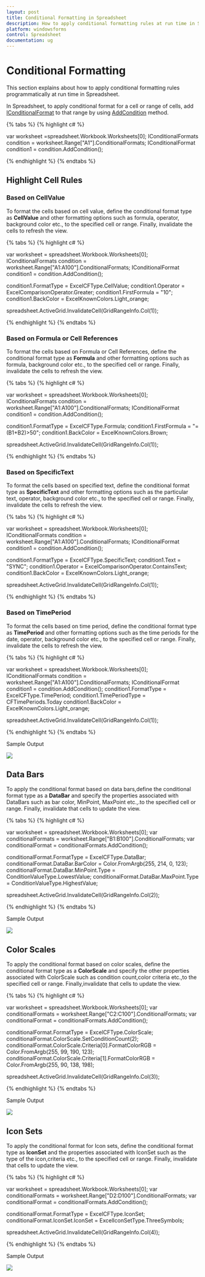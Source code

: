 ```yaml
---
layout: post
title: Conditional Formatting in Spreadsheet
description: How to apply conditional formatting rules at run time in Spreadsheet.
platform: windowsforms
control: Spreadsheet
documentation: ug
---
```


# Conditional Formatting 

This section explains about how to apply conditional formatting rules programmatically at run time in Spreadsheet.

In Spreadsheet, to apply conditional format for a cell or range of cells, add [IConditionalFormat](http://help.syncfusion.com/cr/cref_files/windowsforms/Syncfusion.XlsIO.Base~Syncfusion.XlsIO.IConditionalFormat.html) to that range by using [AddCondition](http://help.syncfusion.com/cr/cref_files/windowsforms/Syncfusion.XlsIO.Base~Syncfusion.XlsIO.IConditionalFormats~AddCondition.html) method.

{% tabs %}
{% highlight c# %}

var worksheet =spreadsheet.Workbook.Worksheets[0];
IConditionalFormats condition = worksheet.Range["A1"].ConditionalFormats;
IConditionalFormat condition1 = condition.AddCondition();

{% endhighlight %}
{% endtabs %}

## Highlight Cell Rules

### Based on CellValue

To format the cells based on cell value, define the conditional format type as **CellValue** and other formatting options such as formula, operator, background color etc., to the specified cell or range. Finally, invalidate the cells to refresh the view.

{% tabs %}
{% highlight c# %}

var worksheet = spreadsheet.Workbook.Worksheets[0];
IConditionalFormats condition = worksheet.Range["A1:A100"].ConditionalFormats;
IConditionalFormat condition1 = condition.AddCondition();

condition1.FormatType = ExcelCFType.CellValue;
condition1.Operator = ExcelComparisonOperator.Greater;
condition1.FirstFormula = "10";
condition1.BackColor = ExcelKnownColors.Light_orange;

spreadsheet.ActiveGrid.InvalidateCell(GridRangeInfo.Col(1));

{% endhighlight %}
{% endtabs %}

### Based on Formula or Cell References

To format the cells based on Formula or Cell References, define the conditional format type as **Formula** and other formatting options such as formula, background color etc., to the specified cell or range. Finally, invalidate the cells to refresh the view.

{% tabs %}
{% highlight c# %}

var worksheet = spreadsheet.Workbook.Worksheets[0];
IConditionalFormats condition = worksheet.Range["A1:A100"].ConditionalFormats;
IConditionalFormat condition1 = condition.AddCondition();

condition1.FormatType = ExcelCFType.Formula;
condition1.FirstFormula = "=(B1+B2)>50";
condition1.BackColor = ExcelKnownColors.Brown;

spreadsheet.ActiveGrid.InvalidateCell(GridRangeInfo.Col(1));

{% endhighlight %}
{% endtabs %}

### Based on SpecificText

To format the cells based on specified text, define the conditional format type as **SpecificText** and other formatting options such as the particular text, operator, background color etc., to the specified cell or range. Finally, invalidate the cells to refresh the view.

{% tabs %}
{% highlight c# %}

var worksheet = spreadsheet.Workbook.Worksheets[0];
IConditionalFormats condition = worksheet.Range["A1:A100"].ConditionalFormats;
IConditionalFormat condition1 = condition.AddCondition();

condition1.FormatType = ExcelCFType.SpecificText;
condition1.Text = "SYNC";
condition1.Operator = ExcelComparisonOperator.ContainsText;
condition1.BackColor = ExcelKnownColors.Light_orange;

spreadsheet.ActiveGrid.InvalidateCell(GridRangeInfo.Col(1));

{% endhighlight %}
{% endtabs %}

### Based on TimePeriod

To format the cells based on time period, define the conditional format type as **TimePeriod** and other formatting options such as the time periods for the date, operator, background color etc., to the specified cell or range. Finally, invalidate the cells to refresh the view.

{% tabs %}
{% highlight c# %}

var worksheet = spreadsheet.Workbook.Worksheets[0];
IConditionalFormats condition = worksheet.Range["A1:A100"].ConditionalFormats;
IConditionalFormat condition1 = condition.AddCondition();
condition1.FormatType = ExcelCFType.TimePeriod;
condition1.TimePeriodType = CFTimePeriods.Today
condition1.BackColor = ExcelKnownColors.Light_orange;

spreadsheet.ActiveGrid.InvalidateCell(GridRangeInfo.Col(1));

{% endhighlight %}
{% endtabs %}

Sample Output

![](Conditional-Formatting_images/Conditional-Formatting_img1.PNG)

## Data Bars

To apply the conditional format based on data bars,define the conditional format type as a **DataBar** and specify the properties associated with DataBars such as bar color, MinPoint, MaxPoint etc.,.to the specified cell or range. Finally, invalidate that cells to update the view.

{% tabs %}
{% highlight c# %}

var worksheet = spreadsheet.Workbook.Worksheets[0];
var conditionalFormats =   worksheet.Range["B1:B100"].ConditionalFormats;
var conditionalFormat = conditionalFormats.AddCondition();

conditionalFormat.FormatType = ExcelCFType.DataBar;
conditionalFormat.DataBar.BarColor = Color.FromArgb(255, 214, 0, 123);
conditionalFormat.DataBar.MinPoint.Type = ConditionValueType.LowestValue;
conditionalFormat.DataBar.MaxPoint.Type = ConditionValueType.HighestValue;

spreadsheet.ActiveGrid.InvalidateCell(GridRangeInfo.Col(2));

{% endhighlight %}
{% endtabs %}

Sample Output

![](Conditional-Formatting_images/Conditional-Formatting_img2.PNG)

## Color Scales

To apply the conditional format based on color scales, define the conditional format type as a **ColorScale** and specify the other properties associated with ColorScale such as condition count,color criteria etc.,to the specified cell or range. Finally,invalidate that cells to update the view.

{% tabs %}
{% highlight c# %}

var worksheet = spreadsheet.Workbook.Worksheets[0];
var conditionalFormats = worksheet.Range["C2:C100"].ConditionalFormats;
var conditionalFormat = conditionalFormats.AddCondition();

conditionalFormat.FormatType = ExcelCFType.ColorScale;
conditionalFormat.ColorScale.SetConditionCount(2);
conditionalFormat.ColorScale.Criteria[0].FormatColorRGB = Color.FromArgb(255, 99, 190, 123);
conditionalFormat.ColorScale.Criteria[1].FormatColorRGB = Color.FromArgb(255, 90, 138, 198);

spreadsheet.ActiveGrid.InvalidateCell(GridRangeInfo.Col(3));

{% endhighlight %}
{% endtabs %}

Sample Output

![](Conditional-Formatting_images/Conditional-Formatting_img3.PNG)


## Icon Sets

To apply the conditional format for Icon sets, define the conditional format type as **IconSet** and  the properties associated with IconSet such as the type of the icon,criteria etc., to the specified cell or range. Finally, invalidate that cells to update the view.

{% tabs %}
{% highlight c# %}

var worksheet = spreadsheet.Workbook.Worksheets[0];
var conditionalFormats = worksheet.Range["D2:D100"].ConditionalFormats;
var conditionalFormat = conditionalFormats.AddCondition();

conditionalFormat.FormatType = ExcelCFType.IconSet;
conditionalFormat.IconSet.IconSet = ExcelIconSetType.ThreeSymbols;

spreadsheet.ActiveGrid.InvalidateCell(GridRangeInfo.Col(4));

{% endhighlight %}
{% endtabs %}

Sample Output

![](Conditional-Formatting_images/Conditional-Formatting_img4.PNG)
